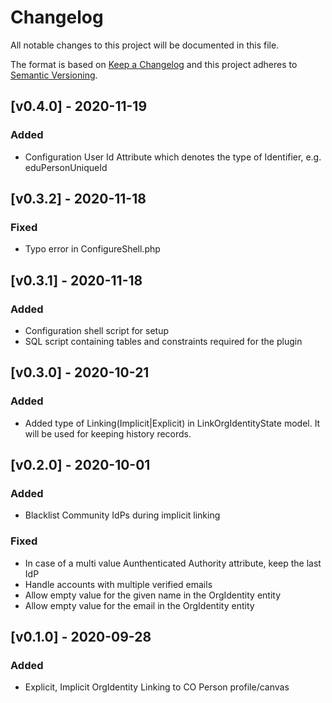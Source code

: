 # Changelog

All notable changes to this project will be documented in this file.

The format is based on [Keep a Changelog](https://keepachangelog.com/en/1.0.0/)
and this project adheres to [Semantic Versioning](https://semver.org/spec/v2.0.0.html).
## [v0.4.0] - 2020-11-19
### Added
- Configuration User Id Attribute which denotes the type of Identifier, e.g. eduPersonUniqueId

## [v0.3.2] - 2020-11-18
### Fixed
- Typo error in ConfigureShell.php

## [v0.3.1] - 2020-11-18
### Added
- Configuration shell script for setup
- SQL script containing tables and constraints required for the plugin

## [v0.3.0] - 2020-10-21
### Added
- Added type of Linking(Implicit|Explicit) in LinkOrgIdentityState model. It will be used for keeping history records.

## [v0.2.0] - 2020-10-01
### Added
- Blacklist Community IdPs during implicit linking

### Fixed
- In case of a multi value Aunthenticated Authority attribute, keep the last IdP
- Handle accounts with multiple verified emails
- Allow empty value for the given name in the OrgIdentity entity
- Allow empty value for the email in the OrgIdentity entity

## [v0.1.0] - 2020-09-28
### Added
- Explicit, Implicit OrgIdentity Linking to CO Person profile/canvas
